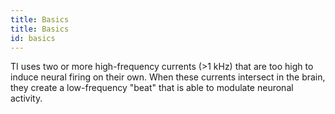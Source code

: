 ```yaml
---
title: Basics
title: Basics
id: basics
---
```

TI uses two or more high-frequency currents (>1 kHz) that are too high to induce neural firing on their own. When these currents intersect in the brain, they create a low-frequency "beat" that is able to modulate neuronal activity.
